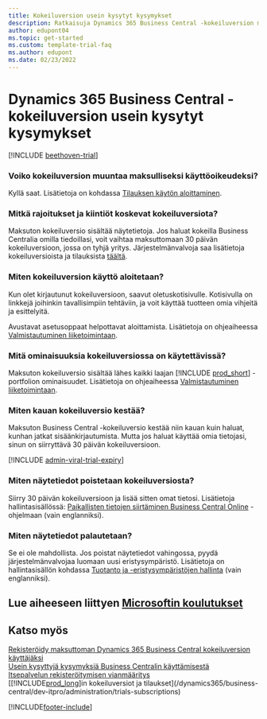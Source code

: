 ```yaml
---  
title: Kokeiluversion usein kysytyt kysymykset
description: Ratkaisuja Dynamics 365 Business Central -kokeiluversion määrittämiseen ja hallintaan liittyviin yleisiin kysymyksiin. Tietoja ympäristö- ja sovelluskohtaisten ongelmien ratkaisemisesta.
author: edupont04
ms.topic: get-started
ms.custom: template-trial-faq
ms.author: edupont
ms.date: 02/23/2022
---
```


# <a name="dynamics-365-business-central-trial-faq"></a><a name="dynamics-365-business-central-trial-faq"></a><a name="dynamics-365-business-central-trial-faq"></a>Dynamics 365 Business Central -kokeiluversion usein kysytyt kysymykset

[!INCLUDE [beethoven-trial](includes/beethoven-trial.md)]

### <a name="can-i-convert-the-trial-to-a-paid-license"></a><a name="can-i-convert-the-trial-to-a-paid-license"></a><a name="can-i-convert-the-trial-to-a-paid-license"></a>Voiko kokeiluversion muuntaa maksulliseksi käyttöoikeudeksi?

Kyllä saat. Lisätietoja on kohdassa [Tilauksen käytön aloittaminen](trial-signup.md#get-started-with-a-subscription).  

### <a name="what-are-the-trial-limits-and-quotas"></a><a name="what-are-the-trial-limits-and-quotas"></a><a name="what-are-the-trial-limits-and-quotas"></a>Mitkä rajoitukset ja kiintiöt koskevat kokeiluversiota?

Maksuton kokeiluversio sisältää näytetietoja. Jos haluat kokeilla Business Centralia omilla tiedoillasi, voit vaihtaa maksuttomaan 30 päivän kokeiluversioon, jossa on tyhjä yritys. Järjestelmänvalvoja saa lisätietoja kokeiluversioista ja tilauksista [täältä](/dynamics365/business-central/dev-itpro/administration/trials-subscriptions).  

### <a name="how-do-i-start-using-the-trial"></a><a name="how-do-i-start-using-the-trial"></a><a name="how-do-i-start-using-the-trial"></a>Miten kokeiluversion käyttö aloitetaan?

Kun olet kirjautunut kokeiluversioon, saavut oletuskotisivulle. Kotisivulla on linkkejä joihinkin tavallisimpiin tehtäviin, ja voit käyttää tuotteen omia vihjeitä ja esittelyitä.  

Avustavat asetusoppaat helpottavat aloittamista. Lisätietoja on ohjeaiheessa [Valmistautuminen liiketoimintaan](ui-get-ready-business.md).  

### <a name="what-features-are-available-in-the-trial"></a><a name="what-features-are-available-in-the-trial"></a><a name="what-features-are-available-in-the-trial"></a>Mitä ominaisuuksia kokeiluversiossa on käytettävissä?

Maksuton kokeiluversio sisältää lähes kaikki laajan [!INCLUDE [prod_short](includes/prod_short.md)] -portfolion ominaisuudet. Lisätietoja on ohjeaiheessa [Valmistautuminen liiketoimintaan](ui-get-ready-business.md).  

### <a name="how-long-does-the-trial-last"></a><a name="how-long-does-the-trial-last"></a><a name="how-long-does-the-trial-last"></a>Miten kauan kokeiluversio kestää?

Maksuton Business Central -kokeiluversio kestää niin kauan kuin haluat, kunhan jatkat sisäänkirjautumista. Mutta jos haluat käyttää omia tietojasi, sinun on siirryttävä 30 päivän kokeiluversioon.  

[!INCLUDE [admin-viral-trial-expiry](includes/admin-viral-trial-expiry.md)]

### <a name="how-do-i-remove-sample-data-from-the-trial"></a><a name="how-do-i-remove-sample-data-from-the-trial"></a><a name="how-do-i-remove-sample-data-from-the-trial"></a>Miten näytetiedot poistetaan kokeiluversiosta?

Siirry 30 päivän kokeiluversioon ja lisää sitten omat tietosi. Lisätietoja hallintasisällössä: [Paikallisten tietojen siirtäminen Business Central Online](/dynamics365/business-central/dev-itpro/administration/migrate-data) -ohjelmaan (vain englanniksi).  

### <a name="how-do-i-restore-sample-data"></a><a name="how-do-i-restore-sample-data"></a><a name="how-do-i-restore-sample-data"></a>Miten näytetiedot palautetaan?

Se ei ole mahdollista. Jos poistat näytetiedot vahingossa, pyydä järjestelmänvalvojaa luomaan uusi eristysympäristö. Lisätietoja on hallintasisällön kohdassa [Tuotanto ja -eristysympäristöjen hallinta](/dynamics365/business-central/dev-itpro/administration/environment-types) (vain englanniksi).  

## <a name="see-related-microsoft-training"></a><a name="see-related-microsoft-training"></a><a name="see-related-microsoft-training"></a>Lue aiheeseen liittyen [Microsoftin koulutukset](/training/modules/trial-dynamics-365-business-central/)

## <a name="see-also"></a><a name="see-also"></a><a name="see-also"></a>Katso myös

[Rekisteröidy maksuttoman Dynamics 365 Business Central kokeiluversion käyttäjäksi](trial-signup.md)  
[Usein kysyttyjä kysymyksiä Business Centralin käyttämisestä](across-faq.yml)  
[Itsepalvelun rekisteröitymisen vianmääritys](ui-troubleshoot-self-signup.md)  
[[!INCLUDE[prod_long](includes/prod_long.md)]in kokeiluversiot ja tilaukset](/dynamics365/business-central/dev-itpro/administration/trials-subscriptions)  


[!INCLUDE[footer-include](includes/footer-banner.md)]
